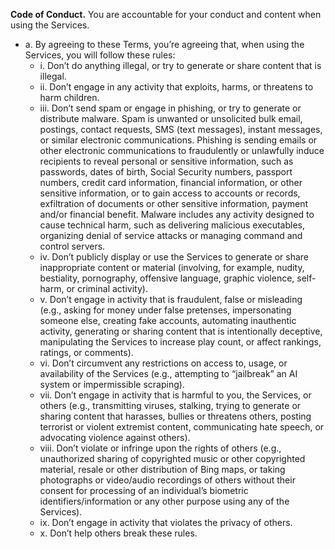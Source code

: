 <p><strong>Code of Conduct.</strong>&nbsp;You are accountable for your conduct and content when using the Services.</p>

<ul>
	<li>a. By agreeing to these Terms, you&rsquo;re agreeing that, when using the Services, you will follow these rules:
	<ul>
		<li>i. Don&rsquo;t do anything illegal, or try to generate or share content that is illegal.</li>
		<li>ii. Don&rsquo;t engage in any activity that exploits, harms, or threatens to harm children.</li>
		<li>iii. Don&rsquo;t send spam or engage in phishing, or try to generate or distribute malware. Spam is unwanted or unsolicited bulk email, postings, contact requests, SMS (text messages), instant messages, or similar electronic communications. Phishing is sending emails or other electronic communications to fraudulently or unlawfully induce recipients to reveal personal or sensitive information, such as passwords, dates of birth, Social Security numbers, passport numbers, credit card information, financial information, or other sensitive information, or to gain access to accounts or records, exfiltration of documents or other sensitive information, payment and/or financial benefit. Malware includes any activity designed to cause technical harm, such as delivering malicious executables, organizing denial of service attacks or managing command and control servers.</li>
		<li>iv. Don&rsquo;t publicly display or use the Services to generate or share inappropriate content or material (involving, for example, nudity, bestiality, pornography, offensive language, graphic violence, self-harm, or criminal activity).</li>
		<li>v. Don&rsquo;t engage in activity that is fraudulent, false or misleading (e.g., asking for money under false pretenses, impersonating someone else, creating fake accounts, automating inauthentic activity, generating or sharing content that is intentionally deceptive, manipulating the Services to increase play count, or affect rankings, ratings, or comments).</li>
		<li>vi. Don&rsquo;t circumvent any restrictions on access to, usage, or availability of the Services (e.g., attempting to &ldquo;jailbreak&rdquo; an AI system or impermissible scraping).</li>
		<li>vii. Don&rsquo;t engage in activity that is harmful to you, the Services, or others (e.g., transmitting viruses, stalking, trying to generate or sharing content that harasses, bullies or threatens others, posting terrorist or violent extremist content, communicating hate speech, or advocating violence against others).</li>
		<li>viii. Don&rsquo;t violate or infringe upon the rights of others (e.g., unauthorized sharing of copyrighted music or other copyrighted material, resale or other distribution of Bing maps, or taking photographs or video/audio recordings of others without their consent for processing of an individual&rsquo;s biometric identifiers/information or any other purpose using any of the Services).</li>
		<li>ix. Don&rsquo;t engage in activity that violates the privacy of others.</li>
		<li>x. Don&rsquo;t help others break these rules.</li>
	</ul>
	</li>
</ul>
